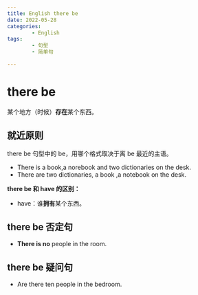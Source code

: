 ```yaml
---
title: English there be
date: 2022-05-28
categories:
        - English
tags:
        - 句型
        - 简单句

---
```


# there be

某个地方（时候）**存在**某个东西。

## 就近原则

there be 句型中的 be，用哪个格式取决于离 be 最近的主语。

- There is a book,a norebook and two dictionaries on the desk.
- There are two dictionaries, a book ,a notebook on the desk.

**there be 和 have 的区别：**

- have：谁**拥有**某个东西。

## there be 否定句

- **There is no** people in the room.

## there be 疑问句

- Are there ten people in the bedroom.
